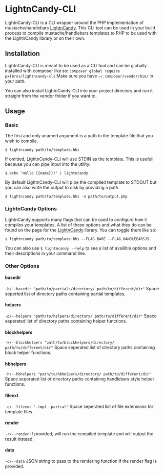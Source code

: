 # LightnCandy-CLI
LightnCandy-CLI is a CLI wrapper around the PHP implementation of mustache/handlebars [LightnCandy](https://github.com/zordius/lightncandy). This CLI tool can be used in your build process to compile mustache/handlebars templates to PHP to be used with the LightnCandy library or on their own.

## Installation
LightnCandy-CLI is meant to be used as a CLI tool and can be globally installed with composer like so:
`composer global require pxlbros/lightncandy-cli`
Make sure you have `~/.composer/vendor/bin/` in your path.

You can also install LightnCandy-CLI into your project directory and run it straight from the vendor folder if you want to.

## Usage

### Basic
The first and only unamed argument is a path to the template file that you wish to compile.

`$ lightncandy path/to/template.hbs`

If omitted, LightnCandy-CLI will use STDIN as the template. This is usefull because you can pipe input into the utility.

`$ echo 'Hello {{name}}!' | lightncandy`

By default LightnCandy-CLI will pipe the compiled template to STDOUT but you can also write the output to disk by providing a path.

`$ lightncandy path/to/template.hbs -o path/to/output.php`

### LightnCandy Options
LightnCandy supports many flags that can be used to configure how it compiles your templates. A list of these options and what they do can be found on the page for the [LightnCandy](https://github.com/zordius/lightncandy) library. You can toggle them like so:

`$ lightncandy path/to/template.hbs --FLAG_BARE --FLAG_HANDLEBARSJS`

You can also use `$ lightncandy --help` to see a list of availible options and their descriptions in your command line.

### Other Options

#### basedir
`-b/--basedir "path/to/partials/directory/ path/to/different/dir"`
Space seperted list of directory paths containing partial templates.

#### helpers
`-p/--helpers "path/to/helpers/directory/ path/to/different/dir"`
Space seperated list of directory paths containing helper functions.

#### blockhelpers
`-k/--blockhelpers "path/to/blockhelpers/directory/ path/to/different/dir"`
Space seperated list of directory paths containing block helper functions.

#### hbhelpers
`-h/--hbhelpers "path/to/hbhelpers/directory/ path/to/different/dir"`
Space seperated list of directory paths containing handlebars style helper functions.

#### fileext
`-e/--fileext ".tmpl .partial"`
Space seperated list of file extensions for template files.

#### render
`-r/--render`
If provided, will run the compiled template and will output the result instead.

#### data
`-d/--data`
JSON string to pass to the rendering function if the render flag is provided.
